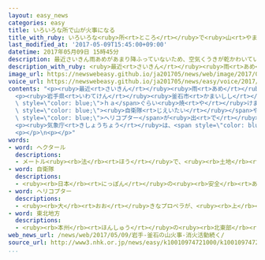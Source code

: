 ```yaml
---
layout: easy_news
categories: easy
title: いろいろな所で山が火事になる
title_with_ruby: いろいろな<ruby>所<rt>ところ</rt></ruby>で<ruby>山<rt>やま</rt></ruby>が<ruby>火事<rt>かじ</rt></ruby>になる
last_modified_at: '2017-05-09T15:45:00+09:00'
datetime: 2017年05月09日 15時45分
description: 最近さいきん雨あめがあまり降ふっていないため、空気くうきが乾かわいています。
description_with_ruby: <ruby>最近<rt>さいきん</rt></ruby><ruby>雨<rt>あめ</rt></ruby>があまり<ruby>降<rt>ふ</rt></ruby>っていないため、<ruby>空気<rt>くうき</rt></ruby>が<ruby>乾<rt>かわ</rt></ruby>いています。
image_url: https://newswebeasy.github.io/ja201705/news/web/image/2017/05/09/k10010974721000.jpg
voice_url: https://newswebeasy.github.io/ja201705/news/easy/voice/2017/05/09/k10010974721000.mp3
contents: "<p><ruby>最近<rt>さいきん</rt></ruby><ruby>雨<rt>あめ</rt></ruby>があまり<ruby>降<rt>ふ</rt></ruby>っていないため、<ruby>空気<rt>くうき</rt></ruby>が<ruby>乾<rt>かわ</rt></ruby>いています。<ruby>８日<rt>ようか</rt></ruby>は<ruby>風<rt>かぜ</rt></ruby>が<ruby>強<rt>つよ</rt></ruby>かったため、<ruby>兵庫県<rt>ひょうごけん</rt></ruby>や<ruby>宮城県<rt>みやぎけん</rt></ruby>などいろいろな<ruby>所<rt>ところ</rt></ruby>で<ruby>山<rt>やま</rt></ruby>の<ruby>火事<rt>かじ</rt></ruby>がありました。</p>\n\
  <p><ruby>岩手県<rt>いわてけん</rt></ruby><ruby>釜石市<rt>かまいしし</rt></ruby>でも<ruby>山<rt>やま</rt></ruby>の<ruby>火事<rt>かじ</rt></ruby>があって、４００<span\
  \ style=\"color: blue;\">ｈａ</span>ぐらい<ruby>焼<rt>や</rt></ruby>けました。<ruby>釜石市<rt>かまいしし</rt></ruby>は<ruby>火事<rt>かじ</rt></ruby>を<ruby>消<rt>け</rt></ruby>すのは<ruby>難<rt>むずか</rt></ruby>しいと<ruby>考<rt>かんが</rt></ruby>えて、１３６<ruby>軒<rt>けん</rt></ruby>の<ruby>家<rt>いえ</rt></ruby>に<ruby>住<rt>す</rt></ruby>んでいる３４８<ruby>人<rt>にん</rt></ruby>に<ruby>逃<rt>に</rt></ruby>げるように<ruby>言<rt>い</rt></ruby>いました。<ruby>９日<rt>ここのか</rt></ruby>は<ruby>朝<rt>あさ</rt></ruby><ruby>早<rt>はや</rt></ruby>くから<span\
  \ style=\"color: blue;\"><ruby>自衛隊<rt>じえいたい</rt></ruby></span>や<ruby>岩手県<rt>いわてけん</rt></ruby>などの<span\
  \ style=\"color: blue;\">ヘリコプター</span>が<ruby>出<rt>で</rt></ruby>て、<ruby>火事<rt>かじ</rt></ruby>を<ruby>消<rt>け</rt></ruby>そうとしています。</p>\n\
  <p><ruby>気象庁<rt>きしょうちょう</rt></ruby>は、<span style=\"color: blue;\"><ruby>東北地方<rt>とうほくちほう</rt></ruby></span>ではこれからも<ruby>空気<rt>くうき</rt></ruby>が<ruby>乾<rt>かわ</rt></ruby>く<ruby>日<rt>ひ</rt></ruby>が<ruby>続<rt>つづ</rt></ruby>くため、<ruby>火<rt>ひ</rt></ruby>の<ruby>使<rt>つか</rt></ruby>い<ruby>方<rt>かた</rt></ruby>に<ruby>気<rt>き</rt></ruby>をつけるように<ruby>言<rt>い</rt></ruby>っています。</p>\n\
  <p></p>\n<p></p>"
words:
- word: ヘクタール
  descriptions:
  - メートル<ruby><rb>法</rb><rt>ほう</rt></ruby>で、<ruby><rb>土地</rb><rt>とち</rt></ruby>の<ruby><rb>面積</rb><rt>めんせき</rt></ruby>の<ruby><rb>単位</rb><rt>たんい</rt></ruby>の<ruby><rb>一</rb><rt>ひと</rt></ruby>つ。<ruby><rb>記号</rb><rt>きごう</rt></ruby>は「ha」。１ヘクタールは、１００アールで、<ruby><rb>一万平方</rb><rt>いちまんへいほう</rt></ruby>メートル。
- word: 自衛隊
  descriptions:
  - <ruby><rb>日本</rb><rt>にっぽん</rt></ruby>の<ruby><rb>安全</rb><rt>あんぜん</rt></ruby>を<ruby><rb>守</rb><rt>まも</rt></ruby>るために、<ruby><rb>第二次世界大戦</rb><rt>だいにじせかいたいせん</rt></ruby><ruby><rb>後</rb><rt>ご</rt></ruby>に<ruby><rb>作</rb><rt>つく</rt></ruby>られた<ruby><rb>防衛組織</rb><rt>ぼうえいそしき</rt></ruby>。<ruby><rb>陸上</rb><rt>りくじょう</rt></ruby>・<ruby><rb>海上</rb><rt>かいじょう</rt></ruby>・<ruby><rb>航空</rb><rt>こうくう</rt></ruby>に<ruby><rb>分</rb><rt>わ</rt></ruby>かれる。
- word: ヘリコプター
  descriptions:
  - <ruby><rb>大</rb><rt>おお</rt></ruby>きなプロペラが、<ruby><rb>上</rb><rt>うえ</rt></ruby>に<ruby><rb>取</rb><rt>と</rt></ruby>りつけてあり、まっすぐ<ruby><rb>上</rb><rt>うえ</rt></ruby>に<ruby><rb>飛</rb><rt>と</rt></ruby>び<ruby><rb>上</rb><rt>あ</rt></ruby>がったり、<ruby><rb>空中</rb><rt>くうちゅう</rt></ruby>にとまったりできる<ruby><rb>航空機</rb><rt>こうくうき</rt></ruby>。ヘリ。
- word: 東北地方
  descriptions:
  - <ruby><rb>本州</rb><rt>ほんしゅう</rt></ruby>の<ruby><rb>北東部</rb><rt>ほくとうぶ</rt></ruby>にあたる<ruby><rb>地方</rb><rt>ちほう</rt></ruby>。<ruby><rb>青森</rb><rt>あおもり</rt></ruby>・<ruby><rb>秋田</rb><rt>あきた</rt></ruby>・<ruby><rb>岩手</rb><rt>いわて</rt></ruby>・<ruby><rb>宮城</rb><rt>みやぎ</rt></ruby>・<ruby><rb>山形</rb><rt>やまがた</rt></ruby>・<ruby><rb>福島</rb><rt>ふくしま</rt></ruby>の<ruby><rb>六県</rb><rt>ろっけん</rt></ruby>がある。
web_news_url: /news/web/2017/05/09/岩手-釜石の山火事-消火活動続く/
source_url: http://www3.nhk.or.jp/news/easy/k10010974721000/k10010974721000.html
...
```

